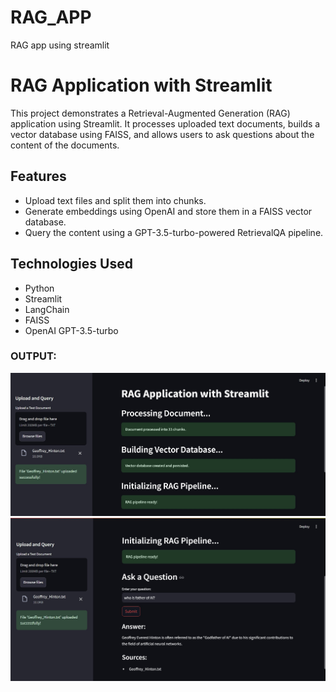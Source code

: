 # RAG_APP
RAG app using streamlit 

# RAG Application with Streamlit

This project demonstrates a Retrieval-Augmented Generation (RAG) application using Streamlit. It processes uploaded text documents, builds a vector database using FAISS, and allows users to ask questions about the content of the documents.

## Features
- Upload text files and split them into chunks.
- Generate embeddings using OpenAI and store them in a FAISS vector database.
- Query the content using a GPT-3.5-turbo-powered RetrievalQA pipeline.

## Technologies Used
- Python
- Streamlit
- LangChain
- FAISS
- OpenAI GPT-3.5-turbo

### OUTPUT:
![Streamlit App of RAG Application](RAG_1.jpg)
![Streamlit App of RAG Application](RAG_2.jpg)
